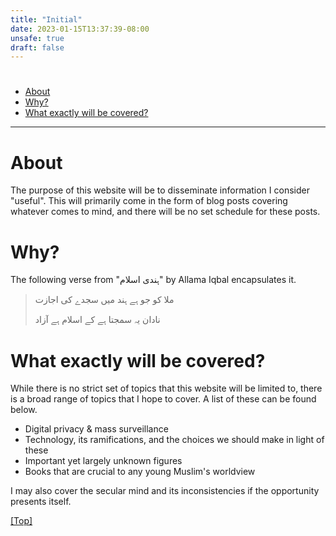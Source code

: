 ```yaml
---
title: "Initial" 
date: 2023-01-15T13:37:39-08:00
unsafe: true
draft: false
---
```



# <a name="top"></a>

* [About](#about)
* [Why?](#why)
* [What exactly will be covered?](#topics)

***

# <a name="about"></a> 

# About

The purpose of this website will be to disseminate information I consider "useful". This will primarily come in the form of blog posts covering whatever comes to mind, and there will be no set schedule for these posts. 

# <a name="why"></a> 

# Why?

The following verse from "ہندی اسلام" by Allama Iqbal encapsulates it. 

> ملا کو جو ہے ہند میں سجدے کی اجازت 
>
> نادان یہ سمجتا ہے کے اسلام ہے آزاد 

# <a name="topics"></a>

# What exactly will be covered?

While there is no strict set of topics that this website will be limited to, there is a broad range of topics that I hope to cover. A list of these can be found below.

* Digital privacy & mass surveillance
* Technology, its ramifications, and the choices we should make in light of these
* Important yet largely unknown figures
* Books that are crucial to any young Muslim's worldview

I may also cover the secular mind and its inconsistencies if the opportunity presents itself.

[[Top]](#top)
